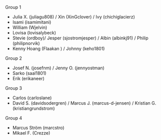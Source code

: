 Group 1
- Julia X. (juliagu808) / Xin (XinGclover) / Ivy (chichiglacierz) 
- Isami (isamimitani) 
- William (Wjelvin) 
- Lovisa (lovisalybeck) 
- Stevie (ordboy)/ Jesper (sjostromjesper) / Albin (albinkj91) / Philip (philipnorvik)
- Kenny Hoang (Flaakan ) / Johnny (keho1801)

Group 2
- Josef N. (josefnm) / Jenny O. (jennyostman) 
- Sarko (saal1801) 
- Erik (erikaneer)

Group 3
- Carlos (carloslane) 
- David S. (davidsodergren) / Marcus J. (marcus-d-jensen) / Kristian G. (kristiangrundstrom)

Group 4
- Marcus Ström (marcstro) 
- Mikael F. (Crezze)
